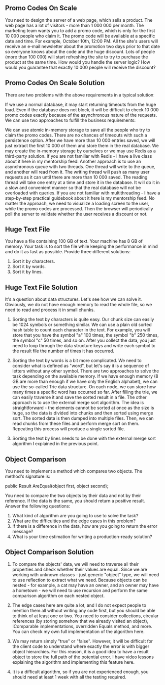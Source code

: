 ## Promo Codes On Scale

You need to design the server of a web page, which sells a product. The web page has a lot of visitors - more than 1 000 000 per month. The marketing team wants you to add a promo code, which is only for the first 10 000 people who claim it. The promo code will be available at a specific date and time. For example, October 10th, 12:00 PM. All the site's users will receive an e-mail newsletter about the promotion two days prior to that date so everyone knows about the code and the huge discount. Lots of people (more than 100 000) will start refreshing the site to try to purchase the product at the same time. How would you handle the server logic? How would you guarantee that exactly 10 000 people will receive the discount?

## Promo Codes On Scale Solution

There are two problems with the above requirements in a typical solution:

If we use a normal database, it may start returning timeouts from the huge load. Even if the database does not block, it will be difficult to check 10 000 promo codes exactly because of the asynchronous nature of the requests. We can use two approaches to fulfill the business requirements:

We can use atomic in-memory storage to save all the people who try to claim the promo codes. There are no chances of timeouts with such a persistence option. After we have more than 10 000 entries saved, we will just extract the first 10 000 of them and store them in the real database. We may create the in-memory storage by ourselves or we may use Redis as a third-party solution. If you are not familiar with Redis - I have a live class about it here in my mentorship feed. Another approach is to use an asynchronous queue with two threads. One thread will write to the queue, and another will read from it. The writing thread will push as many user requests as it can until there are more than 10 000 saved. The reading thread will take one entry at a time and store it in the database. It will do it in a slow and convenient manner so that the real database will not be overloaded with queries. If you are not familiar with multithreading - I have a step-by-step practical guidebook about it here is my mentorship feed. No matter the approach, we need to visualize a loading screen to the user, while the promo codes are processed. Then the browser will periodically poll the server to validate whether the user receives a discount or not.

## Huge Text File

You have a file containing 100 GB of text. Your machine has 8 GB of memory. Your task is to sort the file while keeping the performance in mind and do it as fast as possible. Provide three different solutions:

1. Sort it by characters.
2. Sort it by words.
3. Sort it by lines.

## Huge Text File Solution

It's a question about data structures. Let's see how we can solve it. Obviously, we do not have enough memory to read the whole file, so we need to read and process it in small chunks. 

1. Sorting the text by characters is quite easy. Our chunk size can easily be 1024 symbols or something similar. We can use a plain old sorted hash table to count each character in the text. For example, you will store that you have the symbol "a" 100 times, the symbol "b" 250 times, the symbol "c" 50 times, and so on. After you collect the data, you just need to loop through the data structure keys and write each symbol to the result file the number of times it has occurred.

2. Sorting the text by words is a bit more complicated. We need to consider what is defined as "word", but let's say it is a sequence of letters without any other symbol. There are two approaches to solve the task depending on the available memory. If we have enough memory (8 GB are more than enough if we have only the English alphabet), we can use the so-called Trie data structure. On each node, we can store how many times a specific word has occurred so far. After filling the trie, we can easily traverse it and save the sorted result in a file. The other approach is to use the external merge sort algorithm. The idea is straightforward - the elements cannot be sorted at once as the size is huge, so the data is divided into chunks and then sorted using merge sort. The sorted data is then dumped into multiple files. Then, we can read chunks from these files and perform merge sort on them. Repeating this process will produce a single sorted file.

3. Sorting the text by lines needs to be done with the external merge sort algorithm I explained in the previous point.

## Object Comparison

You need to implement a method which compares two objects. The method's signature is:

public Result AreEqual(object first, object second);

You need to compare the two objects by their data and not by their reference. If the data is the same, you should return a positive result.
Answer the following questions:
1. What kind of algorithm are you going to use to solve the task? 
2. What are the difficulties and the edge cases in this problem? 
3. If there is a difference in the data, how are you going to return the error message? 
4. What is your time estimation for writing a production-ready solution? 

## Object Comparison Solution

1. To compare the objects' data, we will need to traverse all their properties and check whether their values are equal. Since we are working with unknown classes - just generic "object" type, we will need to use reflection to extract what we need. Because objects can be nested - for example, a cat may have an owner, and an owner may have a hometown - we will need to use recursion and perform the same comparison algorithm on each nested object.

2. The edge cases here are quite a lot, and I do not expect people to mention them all without writing any code first, but you should be able to think of at least one or two. You need to consider collections, circular references (by storing somehow that we already visited an object), IComparable implementations, overridden Equals method, and more. You can check my own full implementation of the algorithm here.

3. We may return simply "true" or "false". However, it will be difficult for the client code to understand where exactly the error is with bigger object hierarchies. For this reason, it is a good idea to have a result object to store the full path of the potential error. I have video lessons explaining the algorithm and implementing this feature here.

4. It is a difficult algorithm, so if you are not experienced enough, you should need at least 1 week with all the testing required.
